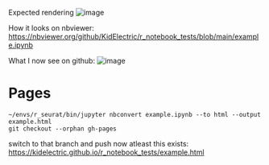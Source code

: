 Expected rendering
![image](https://github.com/KidElectric/r_notebook_tests/assets/14025598/64b8b25f-cb60-466d-a32a-9f17643d4586)

How it looks on nbviewer:
https://nbviewer.org/github/KidElectric/r_notebook_tests/blob/main/example.ipynb

What I now see on github:
![image](https://github.com/KidElectric/r_notebook_tests/assets/14025598/ae3f4043-f624-4ede-ae74-71b9483800db)

# Pages
~~~
~/envs/r_seurat/bin/jupyter nbconvert example.ipynb --to html --output example.html
git checkout --orphan gh-pages
~~~
switch to that branch and push
now atleast this exists:
https://kidelectric.github.io/r_notebook_tests/example.html
